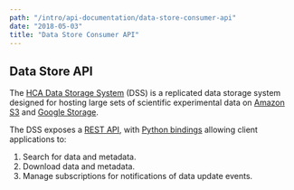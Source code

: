```yaml
---
path: "/intro/api-documentation/data-store-consumer-api"
date: "2018-05-03"
title: "Data Store Consumer API"
---
```


## Data Store API

The [HCA Data Storage System](https://github.com/HumanCellAtlas/data-store) (DSS) is a replicated data storage system designed for hosting large sets of scientific experimental data on 
[Amazon S3](https://aws.amazon.com/s3/) and [Google Storage](https://cloud.google.com/storage/). 

The DSS exposes a [REST API](https://dss.data.humancellatlas.org/), with [Python bindings](https://hca.readthedocs.io/en/latest/) allowing client applications to:

1. Search for data and metadata.
1. Download data and metadata.
1. Manage subscriptions for notifications of data update events. 


